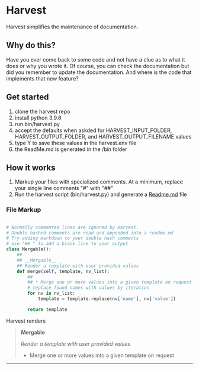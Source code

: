 
# Harvest 
Harvest simplifies the maintenance of documentation.

## Why do this?
Have you ever come back to some code and not have a clue as to what it does or why you wrote it. 
Of course, you can check the documentation but did you remember to update the documentation. 
And where is the code that implements that new feature?

## Get started
1. clone the harvest repo
2. install python 3.9.6
3. run bin/harvest.py
4. accept the defaults when askded for HARVEST_INPUT_FOLDER, HARVEST_OUTPUT_FOLDER, and HARVEST_OUTPUT_FILENAME values
4. type Y to save these values in the harvest.env file
5. the ReadMe.md is generated in the /bin folder

## How it works
1. Markup your files with specialized comments. At a minimum, replace your single line comments "#" with "##"
2. Run the harvest script (bin/harvest.py) and generate a [Readme.md](bin/ReadMe.md) file

### File Markup

```python

# Normally commented lines are ignored by Harvest.
# Double hashed comments are read and appended into a readme.md
# Try adding markdown to your double hash comments 
# Use "## " to add a blank line to your output 
class Mergable():
    ##
    ## __Mergable__
    ## Render a template with user provided values
    def merge(self, template, nv_list):
        ##
        ## * Merge one or more values into a given template on request
        # replace found names with values by iteration 
        for nv in nv_list:
            template = template.replace(nv['name'], nv['value'])

        return template
```
Harvest renders

>__Mergable__
> 
> _Render a template with user provided values_
>
>* Merge one or more values into a given template on request
<hr>



